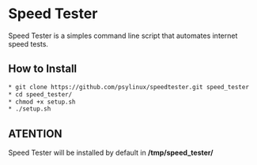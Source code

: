 # Speed Tester
Speed Tester is a simples command line script that automates internet speed tests.

## How to Install
```bash
* git clone https://github.com/psylinux/speedtester.git speed_tester
* cd speed_tester/
* chmod +x setup.sh
* ./setup.sh
```

## ATENTION
Speed Tester will be installed by default in **/tmp/speed_tester/**
